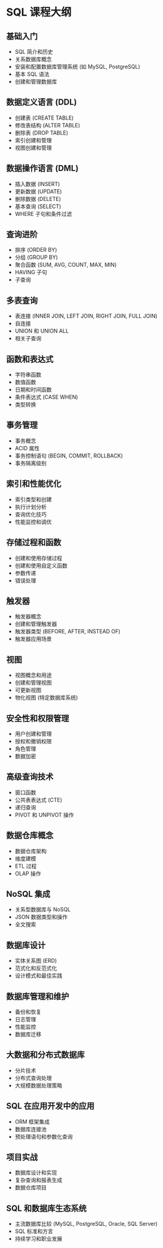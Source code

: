 # SQL 课程大纲

## 基础入门
- SQL 简介和历史
- 关系数据库概念
- 安装和配置数据库管理系统 (如 MySQL, PostgreSQL)
- 基本 SQL 语法
- 创建和管理数据库

## 数据定义语言 (DDL)
- 创建表 (CREATE TABLE)
- 修改表结构 (ALTER TABLE)
- 删除表 (DROP TABLE)
- 索引创建和管理
- 视图创建和管理

## 数据操作语言 (DML)
- 插入数据 (INSERT)
- 更新数据 (UPDATE)
- 删除数据 (DELETE)
- 基本查询 (SELECT)
- WHERE 子句和条件过滤

## 查询进阶
- 排序 (ORDER BY)
- 分组 (GROUP BY)
- 聚合函数 (SUM, AVG, COUNT, MAX, MIN)
- HAVING 子句
- 子查询

## 多表查询
- 表连接 (INNER JOIN, LEFT JOIN, RIGHT JOIN, FULL JOIN)
- 自连接
- UNION 和 UNION ALL
- 相关子查询

## 函数和表达式
- 字符串函数
- 数值函数
- 日期和时间函数
- 条件表达式 (CASE WHEN)
- 类型转换

## 事务管理
- 事务概念
- ACID 属性
- 事务控制语句 (BEGIN, COMMIT, ROLLBACK)
- 事务隔离级别

## 索引和性能优化
- 索引类型和创建
- 执行计划分析
- 查询优化技巧
- 性能监控和调优

## 存储过程和函数
- 创建和使用存储过程
- 创建和使用自定义函数
- 参数传递
- 错误处理

## 触发器
- 触发器概念
- 创建和管理触发器
- 触发器类型 (BEFORE, AFTER, INSTEAD OF)
- 触发器应用场景

## 视图
- 视图概念和用途
- 创建和管理视图
- 可更新视图
- 物化视图 (特定数据库系统)

## 安全性和权限管理
- 用户创建和管理
- 授权和撤销权限
- 角色管理
- 数据加密

## 高级查询技术
- 窗口函数
- 公共表表达式 (CTE)
- 递归查询
- PIVOT 和 UNPIVOT 操作

## 数据仓库概念
- 数据仓库架构
- 维度建模
- ETL 过程
- OLAP 操作

## NoSQL 集成
- 关系型数据库与 NoSQL
- JSON 数据类型和操作
- 全文搜索

## 数据库设计
- 实体关系图 (ERD)
- 范式化和反范式化
- 设计模式和最佳实践

## 数据库管理和维护
- 备份和恢复
- 日志管理
- 性能监控
- 数据库迁移

## 大数据和分布式数据库
- 分片技术
- 分布式查询处理
- 大规模数据处理策略

## SQL 在应用开发中的应用
- ORM 框架集成
- 数据库连接池
- 预处理语句和参数化查询

## 项目实战
- 数据库设计和实现
- 复杂查询和报表生成
- 数据仓库项目

## SQL 和数据库生态系统
- 主流数据库比较 (MySQL, PostgreSQL, Oracle, SQL Server)
- SQL 标准和方言
- 持续学习和职业发展
